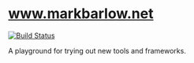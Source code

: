 # www.markbarlow.net

[![Build Status](https://travis-ci.org/marklbarlow/mb-dot-net.svg?branch=master)](https://travis-ci.org/marklbarlow/mb-dot-net)

A playground for trying out new tools and frameworks.